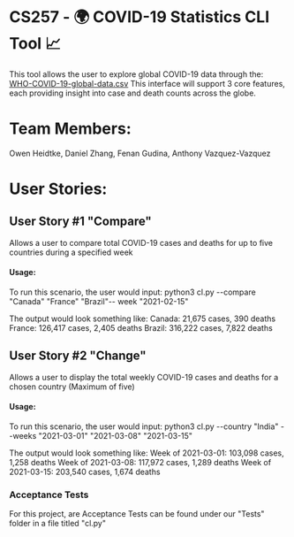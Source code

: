 # CS257 - 🌍 COVID-19 Statistics CLI Tool 📈
This tool allows the user to explore global COVID-19 data through the:
[WHO-COVID-19-global-data.csv](https://covid19.who.int/data)
This interface will support 3 core features, each providing insight
into case and death counts across the globe. 

# Team Members:
Owen Heidtke, Daniel Zhang, Fenan Gudina, Anthony Vazquez-Vazquez

# User Stories:

## User Story #1 "Compare"

Allows a user to compare total COVID-19 cases and deaths for up to five countries during a specified week 

#### Usage:
To run this scenario, the user would input:
python3 cl.py --compare "Canada" "France" "Brazil"-- week "2021-02-15"

The output would look something like:
Canada: 21,675 cases, 390 deaths
France: 126,417 cases, 2,405 deaths 
Brazil: 316,222 cases, 7,822 deaths

## User Story #2 "Change"

Allows a user to display the total weekly COVID-19 cases and deaths for a chosen country (Maximum of five)

#### Usage: 
To run this scenario, the user would input:
python3 cl.py --country "India" --weeks "2021-03-01" "2021-03-08" "2021-03-15"

The output would look something like:
Week of 2021-03-01: 103,098 cases, 1,258 deaths
Week of 2021-03-08: 117,972 cases, 1,289 deaths 
Week of 2021-03-15: 203,540 cases, 1,674 deaths

### Acceptance Tests
For this project, are Acceptance Tests can be found under our "Tests" folder in a file titled "cl.py"

